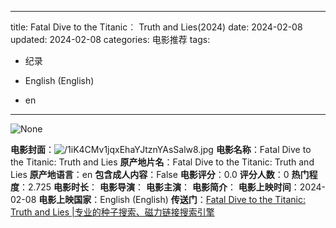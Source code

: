 
---
title: Fatal Dive to the Titanic︰ Truth and Lies(2024)
date: 2024-02-08
updated: 2024-02-08
categories: 电影推荐
tags:

- 纪录

- English (English)
- en
---

<img src="https://image.tmdb.org/t/p/originalNone" alt="None" title="None">

**电影封面**：<img src="https://image.tmdb.org/t/p/w200/1iK4CMv1jqxEhaYJtznYAsSalw8.jpg" alt="/1iK4CMv1jqxEhaYJtznYAsSalw8.jpg" title="/1iK4CMv1jqxEhaYJtznYAsSalw8.jpg">
**电影名称**：Fatal Dive to the Titanic: Truth and Lies
**原产地片名**：Fatal Dive to the Titanic: Truth and Lies
**原产地语言**：en
**包含成人内容**：False
**电影评分**：0.0
**评分人数**：0
**热门程度**：2.725
**电影时长**：
**电影导演**：
**电影主演**：
**电影简介**：
**电影上映时间**：2024-02-08
**电影上映国家**：English (English)
**传送门**：[Fatal Dive to the Titanic: Truth and Lies |专业的种子搜索、磁力链接搜索引擎](https://movie.amd794.com:2083/?search=Fatal%20Dive%20to%20the%20Titanic%3A%20Truth%20and%20Lies&ordering=&mode=match_phrase&page_size=10&page=1)

